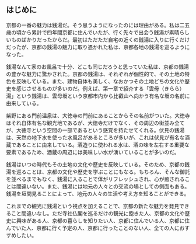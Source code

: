 ## はじめに

京都の一番の魅力は銭湯だ。そう思うようになったのには理由がある。私は二五歳の頃から累計で四年間京都に住んでいたが、行く先々で出会う銭湯が素晴らしいものばかりだったからだ。最初はただただ自宅の近くの銭湯に入りに行くだけだったが、京都の銭湯の魅力に取り憑かれた私は、京都各地の銭湯を巡るようになった。

銭湯なんて家のお風呂で十分、どこも同じだろうと思っていた私は、京都の銭湯の豊かな魅力に驚かされた。京都の銭湯は、それぞれが個性的で、その土地の特色を反映している。また、建物自体も美しく、なおかつその土地どちの文化や歴史を感じさせるものが多いのだ。例えば、第一章で紹介する「雲母（きらら）湯」という銭湯は、雲母坂という京都市内から比叡山へ向かう有名な坂の名前に由来している。

紫野にある門前温泉は、大徳寺の門前にあることからその名前がついた。大徳寺はそれ自体有名な観光地であるが、大徳寺だけでなく、その周辺の街並み全てが、大徳寺という空間の一部であるという感覚を持たせてくれる。伏見の銭湯は、天然の地下水を使った水風呂があるところが多いが、これは伏見が有名な酒蔵であることに由来している。酒造りに使われる水は、酒の味を左右する重要な要素であるため、酒蔵の周辺には美味しい水が湧いていることが多いのだ。

銭湯はいつの時代もその土地の文化や歴史を反映している。そのため、京都の銭湯を巡ることは、京都の文化や歴史を学ぶことにもなる。もちろん、そんな御託を並べるまでもなく、銭湯に入ることで体がリフレッシュされ、心が癒されることは間違いない。また、銭湯には地元の人々との交流の場としての側面もある。銭湯を垣間見ることによって、地元の人々の生活や考え方を知ることができる。

これまでの観光に銭湯という視点を加えることで、京都の新たな魅力を発見できること間違いなし。ただ寺社仏閣を巡るだけの観光に飽きた人、京都の文化や歴史に興味がある人、京都の暮らしを知りたい人、京都に住んでいる人、京都に住んでいた人、京都に行く予定の人、京都に行ったことのない人、全ての人におすすめしたい。